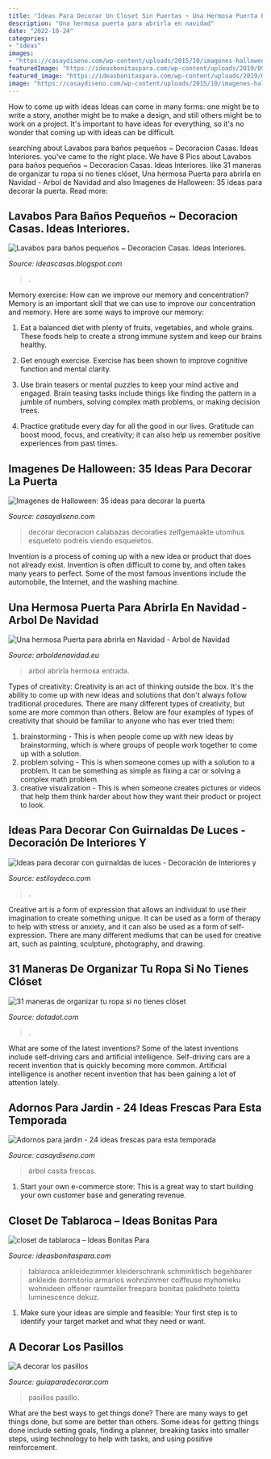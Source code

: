 ```yaml
---
title: "Ideas Para Decorar Un Closet Sin Puertas ~ Una Hermosa Puerta Para Abrirla En Navidad"
description: "Una hermosa puerta para abrirla en navidad"
date: "2022-10-24"
categories:
- "ideas"
images:
- "https://casaydiseno.com/wp-content/uploads/2015/10/imagenes-halloween-decoracion-puerta-miedo-esqueleto-calabazas.jpg"
featuredImage: "https://ideasbonitaspara.com/wp-content/uploads/2019/09/closet-de-tablaroca-23.jpg"
featured_image: "https://ideasbonitaspara.com/wp-content/uploads/2019/09/closet-de-tablaroca-23.jpg"
image: "https://casaydiseno.com/wp-content/uploads/2015/10/imagenes-halloween-decoracion-puerta-miedo-esqueleto-calabazas.jpg"
---
```



How to come up with ideas
Ideas can come in many forms: one might be to write a story, another might be to make a design, and still others might be to work on a project. It's important to have ideas for everything, so it's no wonder that coming up with ideas can be difficult.

	

		
searching about Lavabos para baños pequeños ~ Decoracion Casas. Ideas Interiores. you've came to the right place. We have 8 Pics about Lavabos para baños pequeños ~ Decoracion Casas. Ideas Interiores. like 31 maneras de organizar tu ropa si no tienes clóset, Una hermosa Puerta para abrirla en Navidad - Arbol de Navidad and also Imagenes de Halloween: 35 ideas para decorar la puerta. Read more:
		
    
## Lavabos Para Baños Pequeños ~ Decoracion Casas. Ideas Interiores.

<img loading=lazy src="https://4.bp.blogspot.com/-Sp_ZarRV22E/U7fOLJ9V4pI/AAAAAAAABM4/PFmlGXfcLN8/s1600/bano+pequeno.jpg" onerror="this.onerror=null;this.src='https://tse2.mm.bing.net/th?id=OIP.szPcK9Q4mzg6C6PGAvaIYwHaE8&amp;pid=15.1';" alt="Lavabos para baños pequeños ~ Decoracion Casas. Ideas Interiores.">

_Source: ideascasas.blogspot.com_

>. 

	

Memory exercise: How can we improve our memory and concentration?
Memory is an important skill that we can use to improve our concentration and memory. Here are some ways to improve our memory:
1. Eat a balanced diet with plenty of fruits, vegetables, and whole grains. These foods help to create a strong immune system and keep our brains healthy.

2. Get enough exercise. Exercise has been shown to improve cognitive function and mental clarity.

3. Use brain teasers or mental puzzles to keep your mind active and engaged. Brain teasing tasks include things like finding the pattern in a jumble of numbers, solving complex math problems, or making decision trees.

4. Practice gratitude every day for all the good in our lives. Gratitude can boost mood, focus, and creativity; it can also help us remember positive experiences from past times.

    
## Imagenes De Halloween: 35 Ideas Para Decorar La Puerta

<img loading=lazy src="https://casaydiseno.com/wp-content/uploads/2015/10/imagenes-halloween-decoracion-puerta-miedo-esqueleto-calabazas.jpg" onerror="this.onerror=null;this.src='https://tse4.mm.bing.net/th?id=OIP.-rpL_Ntz397LBiJzyWFeyAHaLH&amp;pid=15.1';" alt="Imagenes de Halloween: 35 ideas para decorar la puerta">

_Source: casaydiseno.com_

>decorar decoracion calabazas decoraties zelfgemaakte utomhus esqueleto podréis viendo esqueletos. 

	

Invention is a process of coming up with a new idea or product that does not already exist. Invention is often difficult to come by, and often takes many years to perfect. Some of the most famous inventions include the automobile, the Internet, and the washing machine.

    
## Una Hermosa Puerta Para Abrirla En Navidad - Arbol De Navidad

<img loading=lazy src="http://arboldenavidad.eu/wp-content/uploads/2018/09/Puerta-de-Ideas-y-más.jpg" onerror="this.onerror=null;this.src='https://tse3.mm.bing.net/th?id=OIP.Iq97H9tig7QgugAs-3o-QAHaHR&amp;pid=15.1';" alt="Una hermosa Puerta para abrirla en Navidad - Arbol de Navidad">

_Source: arboldenavidad.eu_

>arbol abrirla hermosa entrada. 

	

Types of creativity:
Creativity is an act of thinking outside the box. It's the ability to come up with new ideas and solutions that don't always follow traditional procedures. 
There are many different types of creativity, but some are more common than others. Below are four examples of types of creativity that should be familiar to anyone who has ever tried them: 

1) brainstorming - This is when people come up with new ideas by brainstorming, which is where groups of people work together to come up with a solution.
2) problem solving - This is when someone comes up with a solution to a problem. It can be something as simple as fixing a car or solving a complex math problem.
3) creative visualization - This is when someone creates pictures or videos that help them think harder about how they want their product or project to look.

    
## Ideas Para Decorar Con Guirnaldas De Luces - Decoración De Interiores Y

<img loading=lazy src="https://www.estiloydeco.com/wp-content/uploads/2016/03/decorar-con-guirnaldas-de-luz-3.jpg" onerror="this.onerror=null;this.src='https://tse3.mm.bing.net/th?id=OIP.O3SgtDrWMsFwTPR-Uy4scgHaLI&amp;pid=15.1';" alt="Ideas para decorar con guirnaldas de luces - Decoración de Interiores y">

_Source: estiloydeco.com_

>. 

	

Creative art is a form of expression that allows an individual to use their imagination to create something unique. It can be used as a form of therapy to help with stress or anxiety, and it can also be used as a form of self-expression. There are many different mediums that can be used for creative art, such as painting, sculpture, photography, and drawing.

    
## 31 Maneras De Organizar Tu Ropa Si No Tienes Clóset

<img loading=lazy src="http://dotadot.com/wp-content/uploads/2018/09/1e5a49dedeaaa5f1929d8356c0eb891f.jpg" onerror="this.onerror=null;this.src='https://tse3.mm.bing.net/th?id=OIP.ekTqfD3CMiDflFO3lvNbiwHaLH&amp;pid=15.1';" alt="31 maneras de organizar tu ropa si no tienes clóset">

_Source: dotadot.com_

>. 

	

What are some of the latest inventions?
Some of the latest inventions include self-driving cars and artificial intelligence. Self-driving cars are a recent invention that is quickly becoming more common. Artificial intelligence is another recent invention that has been gaining a lot of attention lately.

    
## Adornos Para Jardin - 24 Ideas Frescas Para Esta Temporada

<img loading=lazy src="https://casaydiseno.com/wp-content/uploads/2016/05/adornos-para-jardin-arbol.jpg" onerror="this.onerror=null;this.src='https://tse1.mm.bing.net/th?id=OIP.FjDzVFIBrNx38nAMaPrptgHaLH&amp;pid=15.1';" alt="Adornos para jardin - 24 ideas frescas para esta temporada">

_Source: casaydiseno.com_

>árbol casita frescas. 

	

1. Start your own e-commerce store: This is a great way to start building your own customer base and generating revenue.

    
## Closet De Tablaroca – Ideas Bonitas Para

<img loading=lazy src="https://ideasbonitaspara.com/wp-content/uploads/2019/09/closet-de-tablaroca-23.jpg" onerror="this.onerror=null;this.src='https://tse3.mm.bing.net/th?id=OIP.nbvsNKBv4LZRqOgR_gzmhAHaLH&amp;pid=15.1';" alt="closet de tablaroca – Ideas Bonitas Para">

_Source: ideasbonitaspara.com_

>tablaroca ankleidezimmer kleiderschrank schminktisch begehbarer ankleide dormitorio armarios wohnzimmer coiffeuse myhomeku wohnideen offener raumteiler freepara bonitas pakdheto toletta luminescence dekuz. 

	

1. Make sure your ideas are simple and feasible: Your first step is to identify your target market and what they need or want.

    
## A Decorar Los Pasillos

<img loading=lazy src="https://www.guiaparadecorar.com/wp-content/uploads/2013/03/decoracion-de-pasillos-06-480x640.jpg" onerror="this.onerror=null;this.src='https://tse3.mm.bing.net/th?id=OIP._1B1heHRKiiswFEkoc-_mAHaJ4&amp;pid=15.1';" alt="A decorar los pasillos">

_Source: guiaparadecorar.com_

>pasillos pasillo. 

	

What are the best ways to get things done?
There are many ways to get things done, but some are better than others. Some ideas for getting things done include setting goals, finding a planner, breaking tasks into smaller steps, using technology to help with tasks, and using positive reinforcement.


